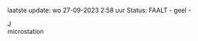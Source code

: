 laatste update: 
wo 27-09-2023  2:58   uur 
Status: FAALT - geel - 
<div class="service R">J</div><div class="service Y">microstation</div>